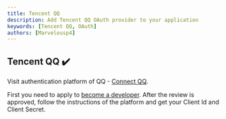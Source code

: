 ```yaml
---
title: Tencent QQ
description: Add Tencent QQ OAuth provider to your application
keywords: [Tencent QQ, OAuth]
authors: [Marvelousp4]
---
```


## Tencent QQ ✔️

Visit authentication platform of QQ - [Connect QQ](https://connect.qq.com/manage.html#/).

First you need to apply to [become a developer](https://wiki.connect.qq.com/%E6%88%90%E4%B8%BA%E5%BC%80%E5%8F%91%E8%80%85). After the review is approved, follow the instructions of the platform and get your Client Id and Client Secret.
